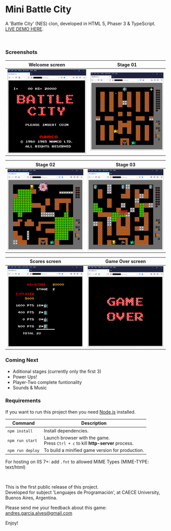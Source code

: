 # Mini Battle City

A 'Battle City' (NES) clon, developed in HTML 5, Phaser 3 & TypeScript.  
[LIVE DEMO HERE](https://andres-garcia-alves.github.io/battle-city-mini-game/).  

&nbsp;

### Screenshots

| Welcome screen   | Stage 01         |
|------------------|------------------|
| ![](assets/images/screenshots/screenshot-welcome.png) | ![](assets/images/screenshots/screenshot-stage-01.png) |

| Stage 02         |  Stage 03        |
|------------------|------------------|
| ![](assets/images/screenshots/screenshot-stage-02.png) | ![](assets/images/screenshots/screenshot-stage-03.png) |

| Scores screen    | Game Over screen |
|------------------|------------------|
| ![](assets/images/screenshots/screenshot-scores.png) | ![](assets/images/screenshots/screenshot-game-over.png) |

### Coming Next

- Aditional stages (currently only the first 3)
- Power Ups!
- Player-Two complete funtionality
- Sounds & Music

### Requirements

If you want to run this project then you need [Node.js](https://nodejs.org) installed.

| Command | Description |
|---------|-------------|
| `npm install` | Install dependencies. |
| `npm run start` | Launch browser with the game. <br> Press `Ctrl + c` to kill **http-server** process. |
| `npm run deploy` | To build a minified game version for production. |

For hosting on IIS 7+: add `.fnt` to allowed MIME Types (MIME-TYPE: text/html)

&nbsp;

This is the first public release of this project.  
Developed for subject 'Lenguajes de Programación', at CAECE University, Buenos Aires, Argentina.

Please send me your feedback about this game: andres.garcia.alves@gmail.com

Enjoy!
